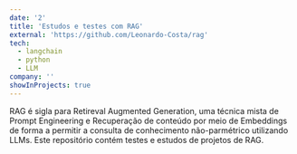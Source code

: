 ```yaml
---
date: '2'
title: 'Estudos e testes com RAG'
external: 'https://github.com/Leonardo-Costa/rag'
tech:
  - langchain
  - python
  - LLM
company: ''
showInProjects: true
---
```


RAG é sigla para Retireval Augmented Generation, uma técnica mista de Prompt Engineering e Recuperação de conteúdo por meio de Embeddings de forma a permitir a consulta de conhecimento não-parmétrico utilizando LLMs. Este repositório contém testes e estudos de projetos de RAG.
